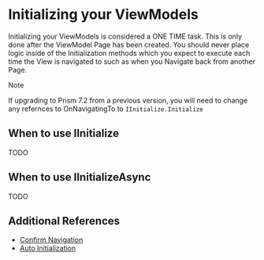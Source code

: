 # Initializing your ViewModels

Initializing your ViewModels is considered a ONE TIME task. This is only done after the ViewModel Page has been created. You should never place logic inside of the Initialization methods which you expect to execute each time the View is navigated to such as when you Navigate back from another Page.

> [!NOTE]
> If upgrading to Prism 7.2 from a previous version, you will need to change any refernces to OnNavigatingTo to `IInitialize.Initialize`

## When to use IInitialize

TODO

## When to use IInitializeAsync

TODO

## Additional References

- [Confirm Navigation](confirming-navigation.md)
- [Auto Initialization](../auto-initialization.md)